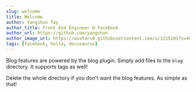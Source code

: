 ```yaml
---
slug: welcome
title: Welcome
author: Yangshun Tay
author_title: Front End Engineer @ Facebook
author_url: https://github.com/yangshun
author_image_url: https://avatars0.githubusercontent.com/u/1315101?s=400&v=4
tags: [facebook, hello, docusaurus]
---
```


<!-- @format -->

Blog features are powered by the blog plugin. Simply add files to the `blog` directory. It supports tags as well!

Delete the whole directory if you don't want the blog features. As simple as that!
